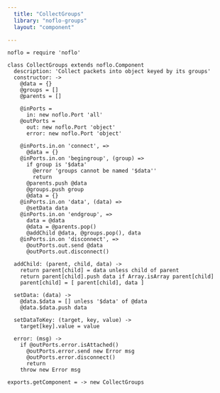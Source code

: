 ```yaml
---
  title: "CollectGroups"
  library: "noflo-groups"
  layout: "component"

---
```


    noflo = require 'noflo'
    
    class CollectGroups extends noflo.Component
      description: 'Collect packets into object keyed by its groups'
      constructor: ->
        @data = {}
        @groups = []
        @parents = []
    
        @inPorts =
          in: new noflo.Port 'all'
        @outPorts =
          out: new noflo.Port 'object'
          error: new noflo.Port 'object'
    
        @inPorts.in.on 'connect', =>
          @data = {}
        @inPorts.in.on 'begingroup', (group) =>
          if group is '$data'
            @error 'groups cannot be named '$data''
            return
          @parents.push @data
          @groups.push group
          @data = {}
        @inPorts.in.on 'data', (data) =>
          @setData data
        @inPorts.in.on 'endgroup', =>
          data = @data
          @data = @parents.pop()
          @addChild @data, @groups.pop(), data
        @inPorts.in.on 'disconnect', =>
          @outPorts.out.send @data
          @outPorts.out.disconnect()
    
      addChild: (parent, child, data) ->
        return parent[child] = data unless child of parent
        return parent[child].push data if Array.isArray parent[child]
        parent[child] = [ parent[child], data ]
    
      setData: (data) ->
        @data.$data = [] unless '$data' of @data
        @data.$data.push data
    
      setDataToKey: (target, key, value) ->
        target[key].value = value
    
      error: (msg) ->
        if @outPorts.error.isAttached()
          @outPorts.error.send new Error msg
          @outPorts.error.disconnect()
          return
        throw new Error msg
    
    exports.getComponent = -> new CollectGroups
    
